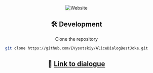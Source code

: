<div align="center">
<div>
    <img alt='Website' src="https://github.com/EVysotskiy/AliceDialogBestJoke/assets/58386734/941e7955-3c02-41ca-a504-be543ac5f92f" />
<div>

</div>

## 🛠 Development

Clone the repository<br>
```zsh
git clone https://github.com/EVysotskiy/AliceDialogBestJoke.git
```

## 🤖 [Link to dialogue](https://dialogs.yandex.ru/store/skills/c0959d1e-zabavnye-anekdoty)
